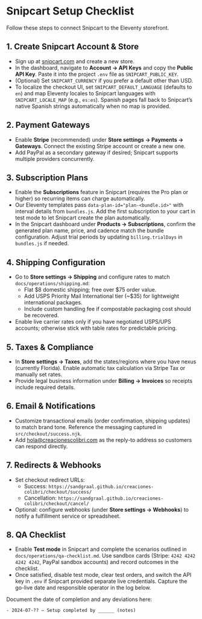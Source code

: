 # Snipcart Setup Checklist

Follow these steps to connect Snipcart to the Eleventy storefront.

## 1. Create Snipcart Account & Store
- Sign up at [snipcart.com](https://snipcart.com) and create a new store.
- In the dashboard, navigate to **Account → API Keys** and copy the **Public API Key**. Paste it into the project `.env` file as `SNIPCART_PUBLIC_KEY`.
- (Optional) Set `SNIPCART_CURRENCY` if you prefer a default other than USD.
- To localize the checkout UI, set `SNIPCART_DEFAULT_LANGUAGE` (defaults to `en`) and map Eleventy locales to Snipcart languages with `SNIPCART_LOCALE_MAP` (e.g., `es:es`). Spanish pages fall back to Snipcart’s native Spanish strings automatically when no map is provided.

## 2. Payment Gateways
- Enable **Stripe** (recommended) under **Store settings → Payments → Gateways**. Connect the existing Stripe account or create a new one.
- Add PayPal as a secondary gateway if desired; Snipcart supports multiple providers concurrently.

## 3. Subscription Plans
- Enable the **Subscriptions** feature in Snipcart (requires the Pro plan or higher) so recurring items can charge automatically.
- Our Eleventy templates pass `data-plan-id="plan-<bundle.id>"` with interval details from `bundles.js`. Add the first subscription to your cart in test mode to let Snipcart create the plan automatically.
- In the Snipcart dashboard under **Products → Subscriptions**, confirm the generated plan name, price, and cadence match the bundle configuration. Adjust trial periods by updating `billing.trialDays` in `bundles.js` if needed.

## 4. Shipping Configuration
- Go to **Store settings → Shipping** and configure rates to match `docs/operations/shipping.md`:
  - Flat $8 domestic shipping; free over $75 order value.
  - Add USPS Priority Mail International tier (~$35) for lightweight international packages.
  - Include custom handling fee if compostable packaging cost should be recovered.
- Enable live carrier rates only if you have negotiated USPS/UPS accounts; otherwise stick with table rates for predictable pricing.

## 5. Taxes & Compliance
- In **Store settings → Taxes**, add the states/regions where you have nexus (currently Florida). Enable automatic tax calculation via Stripe Tax or manually set rates.
- Provide legal business information under **Billing → Invoices** so receipts include required details.

## 6. Email & Notifications
- Customize transactional emails (order confirmation, shipping updates) to match brand tone. Reference the messaging captured in `src/checkout/success.njk`.
- Add hola@creacionescolibri.com as the reply-to address so customers can respond directly.

## 7. Redirects & Webhooks
- Set checkout redirect URLs:
  - Success: `https://sandgraal.github.io/creaciones-colibri/checkout/success/`
  - Cancellation: `https://sandgraal.github.io/creaciones-colibri/checkout/cancel/`
- Optional: configure webhooks (under **Store settings → Webhooks**) to notify a fulfillment service or spreadsheet.

## 8. QA Checklist
- Enable **Test mode** in Snipcart and complete the scenarios outlined in `docs/operations/qa-checklist.md`. Use sandbox cards (Stripe: `4242 4242 4242 4242`, PayPal sandbox accounts) and record outcomes in the checklist.
- Once satisfied, disable test mode, clear test orders, and switch the API key in `.env` if Snipcart provided separate live credentials. Capture the go-live date and responsible operator in the log below.

Document the date of completion and any deviations here:

```
- 2024-07-?? – Setup completed by ______ (notes)
```
